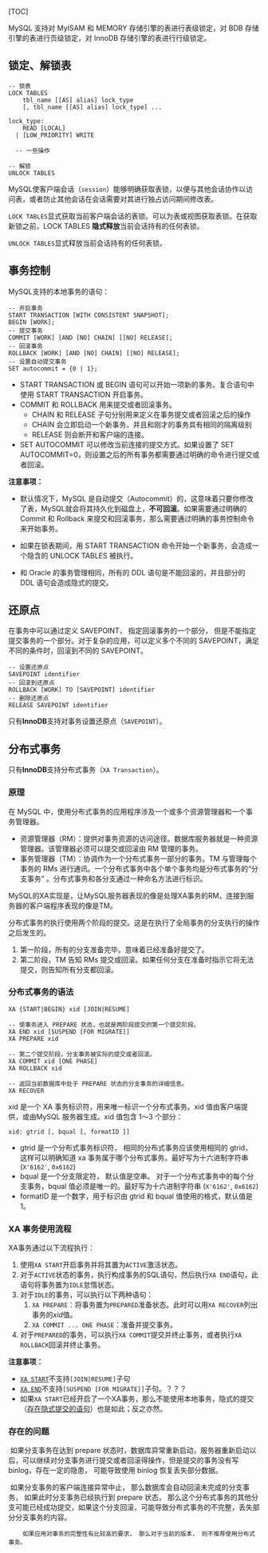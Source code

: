 [TOC]

MySQL 支持对 MyISAM 和 MEMORY 存储引擎的表进行表级锁定，对 BDB 存储引擎的表进行页级锁定，对 InnoDB 存储引擎的表进行行级锁定。

## 锁定、解锁表

```mysql
-- 锁表
LOCK TABLES
    tbl_name [[AS] alias] lock_type
    [, tbl_name [[AS] alias] lock_type] ...

lock_type:
    READ [LOCAL]
  | [LOW_PRIORITY] WRITE
  
  -- 一些操作

-- 解锁
UNLOCK TABLES
```

MySQL使客户端会话（`session`）能够明确获取表锁，以便与其他会话协作以访问表，或者防止其他会话在会话需要对其进行独占访问期间修改表。

`LOCK TABLES`显式获取当前客户端会话的表锁。可以为表或视图获取表锁。在获取新锁之前，LOCK TABLES **隐式释放**当前会话持有的任何表锁。

`UNLOCK TABLES`显式释放当前会话持有的任何表锁。

## 事务控制

MySQL支持的本地事务的语句：

```mysql
-- 开启事务
START TRANSACTION [WITH CONSISTENT SNAPSHOT];
BEGIN [WORK];
-- 提交事务
COMMIT [WORK] [AND [NO] CHAIN] [[NO] RELEASE];
-- 回滚事务
ROLLBACK [WORK] [AND [NO] CHAIN] [[NO] RELEASE];
-- 设置自动提交事务
SET autocommit = {0 | 1};
```

- START TRANSACTION 或 BEGIN 语句可以开始一项新的事务。复合语句中使用 START TRANSACTION 开启事务。
- COMMIT 和 ROLLBACK 用来提交或者回滚事务。
    - CHAIN 和 RELEASE 子句分别用来定义在事务提交或者回滚之后的操作
    - CHAIN 会立即启动一个新事务，并且和刚才的事务具有相同的隔离级别
    - RELEASE 则会断开和客户端的连接。
- SET AUTOCOMMIT 可以修改当前连接的提交方式。如果设置了 SET AUTOCOMMIT=0，则设置之后的所有事务都需要通过明确的命令进行提交或者回滚。

**注意事项：**

- 默认情况下，MySQL 是自动提交（Autocommit）的，这意味着只要你修改了表，MySQL就会将其持久化到磁盘上，**不可回滚**。如果需要通过明确的 Commit 和 Rollback 来提交和回滚事务，那么需要通过明确的事务控制命令来开始事务。

- 如果在锁表期间，用 START TRANSACTION 命令开始一个新事务，会造成一个隐含的 UNLOCK TABLES 被执行。

- 和 Oracle 的事务管理相同，所有的 DDL 语句是不能回滚的，并且部分的 DDL 语句会造成隐式的提交。

## 还原点

在事务中可以通过定义 SAVEPOINT， 指定回滚事务的一个部分， 但是不能指定提交事务的一个部分。对于复杂的应用，可以定义多个不同的 SAVEPOINT，满足不同的条件时，回滚到不同的 SAVEPOINT。

```mysql
-- 设置还原点
SAVEPOINT identifier
-- 回滚到还原点
ROLLBACK [WORK] TO [SAVEPOINT] identifier
-- 删除还原点
RELEASE SAVEPOINT identifier
```

只有**InnoDB**支持对事务设置还原点（`SAVEPOINT`）。

## 分布式事务

只有**InnoDB**支持分布式事务（`XA Transaction`）。

### 原理

在 MySQL 中，使用分布式事务的应用程序涉及一个或多个资源管理器和一个事务管理器。

- 资源管理器（RM）：提供对事务资源的访问途径。数据库服务器就是一种资源管理器。该管理器必须可以提交或回滚由 RM 管理的事务。
- 事务管理器（TM）：协调作为一个分布式事务一部分的事务。TM 与管理每个事务的 RMs 进行通讯。一个分布式事务中各个单个事务均是分布式事务的“分支事务” 。分布式事务和各分支通过一种命名方法进行标识。

MySQL的XA实现是，让MySQL服务器表现的像是处理XA事务的RM，连接到服务器的客户端程序表现的像是TM。

分布式事务的执行使用两个阶段的提交。这是在执行了全局事务的分支执行的操作之后发生的。

1. 第一阶段，所有的分支准备完毕。意味着已经准备好提交了。
2. 第二阶段，TM 告知 RMs 提交或回滚。如果任何分支在准备时指示它将无法提交，则告知所有分支都回滚。

### 分布式事务的语法

```mysql
XA {START|BEGIN} xid [JOIN|RESUME]

-- 使事务进入 PREPARE 状态，也就是两阶段提交的第一个提交阶段。
XA END xid [SUSPEND [FOR MIGRATE]]
XA PREPARE xid

-- 第二个提交阶段，分支事务被实际的提交或者回滚。
XA COMMIT xid [ONE PHASE]
XA ROLLBACK xid

-- 返回当前数据库中处于 PREPARE 状态的分支事务的详细信息。
XA RECOVER
```

xid 是一个 XA 事务标识符，用来唯一标识一个分布式事务。xid 值由客户端提供，或由MySQL 服务器生成。xid 值包含 1～3 个部分：

```mysql
xid: gtrid [, bqual [, formatID ]]
```

- gtrid 是一个分布式事务标识符， 相同的分布式事务应该使用相同的 gtrid， 这样可以明确知道 xa 事务属于哪个分布式事务。最好写为十六进制字符串 (`X'6162'`, `0x6162`)
- bqual 是一个分支限定符， 默认值是空串。 对于一个分布式事务中的每个分支事务，bqual 值必须是唯一的。最好写为十六进制字符串 (`X'6162'`, `0x6162`)
- formatID 是一个数字，用于标识由 gtrid 和 bqual 值使用的格式，默认值是 1。

### XA 事务使用流程

XA事务通过以下流程执行：

1. 使用`XA START`开启事务并将其置为`ACTIVE`激活状态。
2. 对于`ACTIVE`状态的事务，执行构成事务的SQL语句，然后执行`XA END`语句，此语句将事务置为`IDLE`怠惰状态。
3. 对于`IDLE`的事务，可以执行以下两种语句：
    1. `XA PREPARE`：将事务置为`PREPARED`准备状态。此时可以用`XA RECOVER`列出事务的*xid*值。
    2. `XA COMMIT ... ONE PHASE`：准备并提交事务。
4. 对于`PREPARED`的事务，可以执行`XA COMMIT`提交并终止事务，或者执行`XA ROLLBACK`回滚并终止事务。

**注意事项：**

- [`XA START`](https://dev.mysql.com/doc/refman/5.5/en/xa-statements.html)不支持`[JOIN|RESUME]`子句
- [`XA END`](https://dev.mysql.com/doc/refman/5.5/en/xa-statements.html)不支持`[SUSPEND [FOR MIGRATE]]`子句。？？？
- 如果`XA START`已经开启了一个XA事务，那么不能使用本地事务，隐式的提交（[存在隐式提交的语句](https://dev.mysql.com/doc/refman/5.5/en/implicit-commit.html)）也是如此；反之亦然。

### 存在的问题

​		如果分支事务在达到 prepare 状态时，数据库异常重新启动，服务器重新启动以后，可以继续对分支事务进行提交或者回滚得操作，但是提交的事务没有写 binlog，存在一定的隐患， 可能导致使用 binlog 恢复丢失部分数据。

​		如果分支事务的客户端连接异常中止， 那么数据库会自动回滚未完成的分支事务， 如果此时分支事务已经执行到 prepare 状态， 那么这个分布式事务的其他分支可能已经成功提交，如果这个分支回滚，可能导致分布式事务的不完整，丢失部分分支事务的内容。

 		如果应用对事务的完整性有比较高的要求， 那么对于当前的版本， 则不推荐使用分布式事务。

